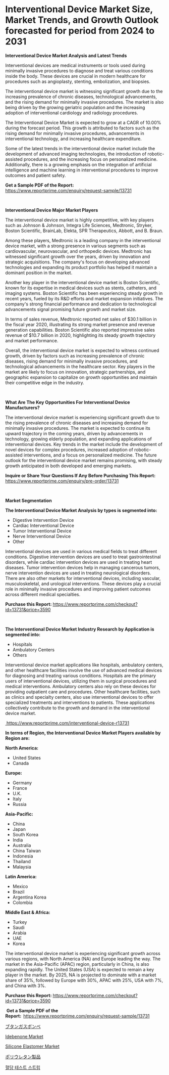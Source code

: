 <p><h1>Interventional Device Market Size, Market Trends, and Growth Outlook forecasted for period from 2024 to 2031</h1></p><p><strong>Interventional Device Market Analysis and Latest Trends</strong></p>
<p><p>Interventional devices are medical instruments or tools used during minimally invasive procedures to diagnose and treat various conditions inside the body. These devices are crucial in modern healthcare for procedures such as angioplasty, stenting, embolization, and biopsies.</p><p>The interventional device market is witnessing significant growth due to the increasing prevalence of chronic diseases, technological advancements, and the rising demand for minimally invasive procedures. The market is also being driven by the growing geriatric population and the increasing adoption of interventional cardiology and radiology procedures.</p><p>The Interventional Device Market is expected to grow at a CAGR of 10.00% during the forecast period. This growth is attributed to factors such as the rising demand for minimally invasive procedures, advancements in interventional technology, and increasing healthcare expenditure.</p><p>Some of the latest trends in the interventional device market include the development of advanced imaging technologies, the introduction of robotic-assisted procedures, and the increasing focus on personalized medicine. Additionally, there is a growing emphasis on the integration of artificial intelligence and machine learning in interventional procedures to improve outcomes and patient safety.</p></p>
<p><strong>Get a Sample PDF of the Report:&nbsp;</strong> <a href="https://www.reportprime.com/enquiry/request-sample/13731">https://www.reportprime.com/enquiry/request-sample/13731</a></p>
<p>&nbsp;</p>
<p><strong>Interventional Device Major Market Players</strong></p>
<p><p>The interventional device market is highly competitive, with key players such as Johnson & Johnson, Integra Life Sciences, Medtronic, Stryker, Boston Scientific, BrainLab, Elekta, SPR Therapeutics, Abbott, and B. Braun. </p><p>Among these players, Medtronic is a leading company in the interventional device market, with a strong presence in various segments such as cardiovascular, neurovascular, and orthopedic devices. Medtronic has witnessed significant growth over the years, driven by innovation and strategic acquisitions. The company's focus on developing advanced technologies and expanding its product portfolio has helped it maintain a dominant position in the market.</p><p>Another key player in the interventional device market is Boston Scientific, known for its expertise in medical devices such as stents, catheters, and imaging systems. Boston Scientific has been experiencing steady growth in recent years, fueled by its R&D efforts and market expansion initiatives. The company's strong financial performance and dedication to technological advancements signal promising future growth and market size.</p><p>In terms of sales revenue, Medtronic reported net sales of $30.1 billion in the fiscal year 2020, illustrating its strong market presence and revenue generation capabilities. Boston Scientific also reported impressive sales revenue of $10.7 billion in 2020, highlighting its steady growth trajectory and market performance.</p><p>Overall, the interventional device market is expected to witness continued growth, driven by factors such as increasing prevalence of chronic diseases, rising demand for minimally invasive procedures, and technological advancements in the healthcare sector. Key players in the market are likely to focus on innovation, strategic partnerships, and geographic expansion to capitalize on growth opportunities and maintain their competitive edge in the industry.</p></p>
<p>&nbsp;</p>
<p><strong>What Are The Key Opportunities For Interventional Device Manufacturers?</strong></p>
<p><p>The interventional device market is experiencing significant growth due to the rising prevalence of chronic diseases and increasing demand for minimally invasive procedures. The market is expected to continue its upward trajectory in the coming years, driven by advancements in technology, growing elderly population, and expanding applications of interventional devices. Key trends in the market include the development of novel devices for complex procedures, increased adoption of robotic-assisted interventions, and a focus on personalized medicine. The future outlook for the interventional device market remains promising, with steady growth anticipated in both developed and emerging markets.</p></p>
<p><strong>Inquire or Share Your Questions If Any Before Purchasing This Report:</strong> <a href="https://www.reportprime.com/enquiry/pre-order/13731">https://www.reportprime.com/enquiry/pre-order/13731</a></p>
<p>&nbsp;</p>
<p><strong>Market Segmentation</strong></p>
<p><strong>The Interventional Device Market Analysis by types is segmented into:</strong></p>
<p><ul><li>Digestive Intervention Device</li><li>Cardiac Interventional Device</li><li>Tumor Interventional Device</li><li>Nerve Interventional Device</li><li>Other</li></ul></p>
<p><p>Interventional devices are used in various medical fields to treat different conditions. Digestive intervention devices are used to treat gastrointestinal disorders, while cardiac intervention devices are used in treating heart diseases. Tumor intervention devices help in managing cancerous tumors, nerve intervention devices are used in treating neurological disorders. There are also other markets for interventional devices, including vascular, musculoskeletal, and urological interventions. These devices play a crucial role in minimally invasive procedures and improving patient outcomes across different medical specialties.</p></p>
<p><strong>Purchase this Report:&nbsp;</strong><a href="https://www.reportprime.com/checkout?id=13731&price=3590">https://www.reportprime.com/checkout?id=13731&price=3590</a></p>
<p>&nbsp;</p>
<p><strong>The Interventional Device Market Industry Research by Application is segmented into:</strong></p>
<p><ul><li>Hospitals</li><li>Ambulatory Centers</li><li>Others</li></ul></p>
<p><p>Interventional device market applications like hospitals, ambulatory centers, and other healthcare facilities involve the use of advanced medical devices for diagnosing and treating various conditions. Hospitals are the primary users of interventional devices, utilizing them in surgical procedures and medical interventions. Ambulatory centers also rely on these devices for providing outpatient care and procedures. Other healthcare facilities, such as clinics and specialty centers, also use interventional devices to offer specialized treatments and interventions to patients. These applications collectively contribute to the growth and demand in the interventional device market.</p></p>
<p><a href="https://www.reportprime.com/interventional-device-r13731">&nbsp;https://www.reportprime.com/interventional-device-r13731</a></p>
<p><strong>In terms of Region, the Interventional Device Market Players available by Region are:</strong></p>
<p>
    <p> <strong> North America: </strong>
        <ul>
            <li>United States</li>
            <li>Canada</li>
        </ul>
        </p> 
    <p> <strong> Europe: </strong>
        <ul>
            <li>Germany</li>
            <li>France</li>
            <li>U.K.</li>
            <li>Italy</li>
            <li>Russia</li>
        </ul>
        </p> 
    <p> <strong> Asia-Pacific: </strong>
        <ul>
            <li>China</li>
            <li>Japan</li>
            <li>South Korea</li>
            <li>India</li>
            <li>Australia</li>
            <li>China Taiwan</li>
            <li>Indonesia</li>
            <li>Thailand</li>
            <li>Malaysia</li>
        </ul>
        </p> 
    <p> <strong> Latin America: </strong>
        <ul>
            <li>Mexico</li>
            <li>Brazil</li>
            <li>Argentina Korea</li>
            <li>Colombia</li>
        </ul>
        </p> 
    <p> <strong> Middle East & Africa: </strong>
        <ul>
            <li>Turkey</li>
            <li>Saudi</li>
            <li>Arabia</li>
            <li>UAE</li>
            <li>Korea</li>
        </ul>
    </p>
    </p>
<p><p>The interventional device market is experiencing significant growth across various regions, with North America (NA) and Europe leading the way. The market in the Asia-Pacific (APAC) region, particularly in China, is also expanding rapidly. The United States (USA) is expected to remain a key player in the market. By 2025, NA is projected to dominate with a market share of 35%, followed by Europe with 30%, APAC with 25%, USA with 7%, and China with 3%.</p></p>
<p><strong>Purchase this Report: </strong><a href="https://www.reportprime.com/checkout?id=13731&price=3590">https://www.reportprime.com/checkout?id=13731&price=3590</a></p>
<p>&nbsp;<strong>Get a Sample PDF of the Report:&nbsp;&nbsp;</strong><a href="https://www.reportprime.com/enquiry/request-sample/13731">https://www.reportprime.com/enquiry/request-sample/13731</a></p>
<p><strong></strong></p>
<p><p><a href="https://medium.com/@baileeupton1902/%E3%83%96%E3%82%BF%E3%83%B3%E3%82%AC%E3%82%B9%E7%BC%B6%E5%B8%82%E5%A0%B4%E3%81%AF%E5%B8%82%E5%A0%B4%E3%82%B7%E3%82%A7%E3%82%A2-%E5%B8%82%E5%A0%B4%E5%8B%95%E5%90%91-%E5%B8%82%E5%A0%B4%E6%88%90%E9%95%B7%E3%81%AB%E9%96%A2%E3%81%99%E3%82%8B%E6%83%85%E5%A0%B1%E3%82%92%E6%8F%90%E4%BE%9B%E3%81%97%E3%81%BE%E3%81%99-177120d13e3b">ブタンガスボンベ</a></p><p><a href="https://issuu.com/reportprime-2/docs/idebenone-market-size-2030.pptx">Idebenone Market</a></p><p><a href="https://issuu.com/reportprime-2/docs/silicone-elastomer-market-size-2030.pptx">Silicone Elastomer Market</a></p><p><a href="https://medium.com/@douglasyoung526/%E3%83%9D%E3%83%AA%E3%82%A6%E3%83%AC%E3%82%BF%E3%83%B3%E8%A3%BD%E5%93%81%E5%B8%82%E5%A0%B4-%E7%A8%AE%E9%A1%9E-%E3%82%A2%E3%83%97%E3%83%AA%E3%82%B1%E3%83%BC%E3%82%B7%E3%83%A7%E3%83%B3-%E5%9C%B0%E7%90%86%E3%81%AB%E3%82%88%E3%82%8B%E5%8C%85%E6%8B%AC%E7%9A%84%E8%A9%95%E4%BE%A1-d513f1d8b5de">ポリウレタン製品</a></p><p><a href="https://github.com/bvubpqd5241630/Market-Research-Report-List-1/blob/main/524338122731.md">혈당 테스트 스트립</a></p></p>
